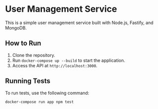 # User Management Service

This is a simple user management service built with Node.js, Fastify, and MongoDB.

## How to Run

1. Clone the repository.
2. Run `docker-compose up --build` to start the application.
3. Access the API at `http://localhost:3000`.

## Running Tests

To run tests, use the following command:

```bash
docker-compose run app npm test
